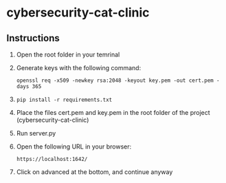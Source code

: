 # cybersecurity-cat-clinic

## Instructions
1. Open the root folder in your temrinal
2. Generate keys with the following command:
   
   ```openssl req -x509 -newkey rsa:2048 -keyout key.pem -out cert.pem -days 365```
3. ```pip install -r requirements.txt```
4. Place the files cert.pem and key.pem in the root folder of the project (cybersecurity-cat-clinic)
5. Run server.py  
6. Open the following URL in your browser:

   ```https://localhost:1642/```
8. Click on advanced at the bottom, and continue anyway
